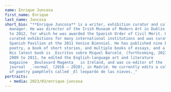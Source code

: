 ```yaml
---
name: Enrique Juncosa
first_name: Enrique
last_name: Juncosa
short_bio: "**Enrique Juncosa** is a writer, exhibition curator and cultural
  manager. He was director of the Irish Museum of Modern Art in Dublin from 2003
  to 2012, for which he was awarded the Spanish Order of Civil Merit. He has
  curated exhibitions for many international institutions and was curator of the
  Spanish Pavilion at the 2011 Venice Biennial. He has published nine books of
  poetry, a book of short stories, and multiple books of essays, and a novel.
  His latest book is _Escritos sobre Miquel Barceló_ (forthcoming, 2023). From
  2009 to 2011, he edited the English-language art and literature
  magazine  _Boulevard Magenta_  in Ireland, and was co-editor of the
  journal  _-normal_ (2016 – 2020), in Madrid. He currently edits a collection
  of poetry pamphlets called _El leopardo de las nieves._"
portraits:
  - media: 2023/03/enrique-juncosa
---
```

